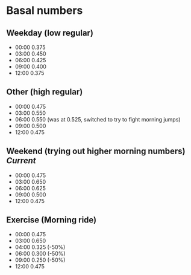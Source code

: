 # Basal numbers

## Weekday (low regular)

- 00:00     0.375
- 03:00     0.450
- 06:00     0.425
- 09:00     0.400
- 12:00     0.375

## Other (high regular)

- 00:00     0.475
- 03:00     0.550
- 06:00     0.550 (was at 0.525, switched to try to fight morning jumps)
- 09:00     0.500
- 12:00     0.475

## Weekend (trying out higher morning numbers) *Current*

- 00:00     0.475
- 03:00     0.650
- 06:00     0.625
- 09:00     0.500
- 12:00     0.475

## Exercise (Morning ride)

- 00:00     0.475
- 03:00     0.650
- 04:00	  0.325 	(-50%)
- 06:00     0.300 	(-50%)
- 09:00     0.250 	(-50%)
- 12:00     0.475